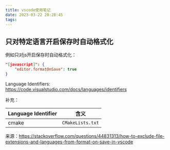 ```yaml
---
title: vscode使用笔记
date: 2023-03-22 20:28:45
tags:
---
```


## 只对特定语言开启保存时自动格式化

例如只对js开启保存时自动格式化：

```json
"[javascript]": {
    "editor.formatOnSave": true
}
```

Language Identifiers: <https://code.visualstudio.com/docs/languages/identifiers>

补充：

| Language Identifier | 含义 |
| ---- | ---- |
| cmake | `CMakeLists.txt` |

来源：<https://stackoverflow.com/questions/44831313/how-to-exclude-file-extensions-and-languages-from-format-on-save-in-vscode>
